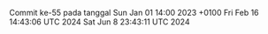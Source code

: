 Commit ke-55 pada tanggal Sun Jan 01 14:00 2023 +0100
Fri Feb 16 14:43:06 UTC 2024
Sat Jun  8 23:43:11 UTC 2024
